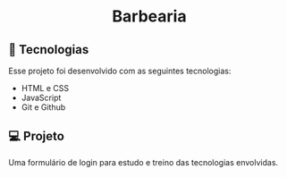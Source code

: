 <h1 align="center"> Barbearia</h1>


## 🚀 Tecnologias

Esse projeto foi desenvolvido com as seguintes tecnologias:

- HTML e CSS
- JavaScript
- Git e Github

## 💻 Projeto

Uma formulário de login para estudo e treino das tecnologias envolvidas.


